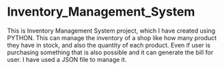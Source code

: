 # Inventory_Management_System
This is Inventory Management System project, which I have created using PYTHON. 
This can manage the inventory of a shop like how many product they have in stock, and also the quantity of each product.
Even if user is purchasing something that is also possible and it can generate the bill for user. I have used  a JSON file to manage it.
